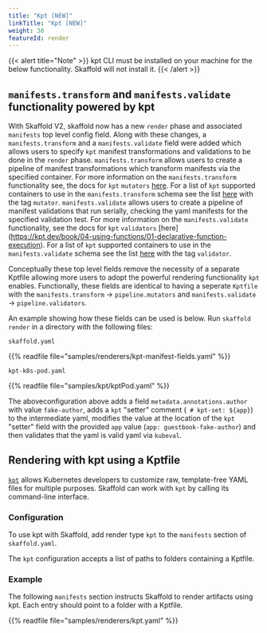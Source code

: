 ```yaml
---
title: "Kpt [NEW]"
linkTitle: "Kpt [NEW]"
weight: 30
featureId: render
---
```


{{< alert title="Note" >}}
kpt CLI must be installed on your machine for the below functionality. Skaffold will not
install it.
{{< /alert >}}

## `manifests.transform` and `manifests.validate` functionality powered by kpt
With Skaffold V2, skaffold now has a new `render` phase and associated `manifests` top level config field.   Along with these changes,  a `manifests.transform` and a `manifests.validate` field were added which allows users to specify `kpt` manifest transformations and validations to be done in the `render` phase.  `manifests.transform` allows users to create a pipeline of manifest transformations which transform manifests via the specified container.  For more information on the `manifests.transform` functionality see, the docs for `kpt` `mutators` [here](https://kpt.dev/book/04-using-functions/01-declarative-function-execution).  For a list of `kpt` supported containers to use in the `manifests.transform` schema see the list [here](https://catalog.kpt.dev/) with the tag `mutator`.  `manifests.validate` allows users to create a pipeline of manifest validations that run serially, checking the yaml manifests for the specified validation test.  For more information on the `manifests.validate` functionality, see the docs for `kpt` `validators` [here] (https://kpt.dev/book/04-using-functions/01-declarative-function-execution).  For a list of `kpt` supported containers to use in the `manifests.validate` schema see the list [here](https://catalog.kpt.dev/) with the tag `validator`.

Conceptually these top level fields remove the necessity of a separate Kptfile allowing more users to adopt the powerful rendering functionality `kpt` enables.  Functionally, these fields are identical to having a seperate `Kptfile` with the `manifests.transform` -> `pipeline.mutators` and `manifests.validate` -> `pipeline.validators`.

An example showing how these fields can be used is below.  Run `skaffold render` in a directory with the following files:

`skaffold.yaml`

{{% readfile file="samples/renderers/kpt-manifest-fields.yaml" %}}


`kpt-k8s-pod.yaml`

{{% readfile file="samples/kpt/kptPod.yaml" %}}

The aboveconfiguration above adds a field `metadata.annotations.author` with value `fake-author`, adds a `kpt` "setter" comment (` # kpt-set: ${app}`) to the intermediate yaml, modifies the value at the location of the `kpt` "setter" field with the provided `app` value (`app: guestbook-fake-author`) and then validates that the yaml is valid yaml via `kubeval`.


## Rendering with kpt using a Kptfile

[`kpt`](https://kpt.dev/) allows Kubernetes
developers to customize raw, template-free YAML files for multiple purposes.
Skaffold can work with `kpt` by calling its command-line interface.


### Configuration

To use kpt with Skaffold, add render type `kpt` to the `manifests`
section of `skaffold.yaml`.

The `kpt` configuration accepts a list of paths to folders containing a Kptfile.

### Example

The following `manifests` section instructs Skaffold to render
artifacts using kpt.  Each entry should point to a folder with a Kptfile.

{{% readfile file="samples/renderers/kpt.yaml" %}}

